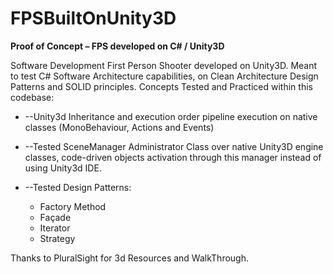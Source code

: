# FPSBuiltOnUnity3D

**Proof of Concept – FPS developed on C# / Unity3D**

Software Development First Person Shooter developed on Unity3D. Meant to test C# Software Architecture capabilities, on Clean Architecture Design Patterns and SOLID principles. Concepts Tested and Practiced within this codebase:

- --Unity3d Inheritance and execution order pipeline execution on native classes (MonoBehaviour, Actions and Events)

- --Tested SceneManager Administrator Class over native Unity3D engine classes, code-driven objects activation through this manager instead of using Unity3d IDE.

- --Tested Design Patterns:
  - Factory Method
  - Façade
  - Iterator
  - Strategy

Thanks to PluralSight for 3d Resources and WalkThrough.
